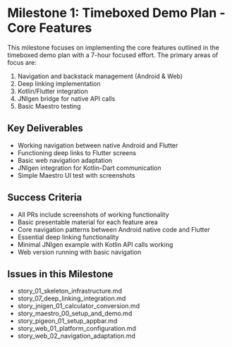 # Milestone 1: Timeboxed Demo Plan - Core Features

This milestone focuses on implementing the core features outlined in the timeboxed demo plan with a
7-hour focused effort. The primary areas of focus are:

1. Navigation and backstack management (Android & Web)
2. Deep linking implementation
3. Kotlin/Flutter integration
4. JNIgen bridge for native API calls
5. Basic Maestro testing

## Key Deliverables

- Working navigation between native Android and Flutter
- Functioning deep links to Flutter screens
- Basic web navigation adaptation
- JNIgen integration for Kotlin-Dart communication
- Simple Maestro UI test with screenshots

## Success Criteria

- All PRs include screenshots of working functionality
- Basic presentable material for each feature area
- Core navigation patterns between Android native code and Flutter
- Essential deep linking functionality
- Minimal JNIgen example with Kotlin API calls working
- Web version running with basic navigation

## Issues in this Milestone

- story_01_skeleton_infrastructure.md
- story_07_deep_linking_integration.md
- story_jnigen_01_calculator_conversion.md
- story_maestro_00_setup_and_demo.md
- story_pigeon_01_setup_appbar.md
- story_web_01_platform_configuration.md
- story_web_02_navigation_adaptation.md
